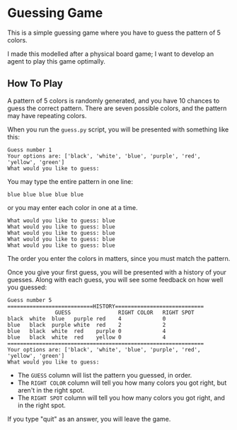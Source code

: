 # Guessing Game

This is a simple guessing game where you have to guess the pattern of 5 colors.

I made this modelled after a physical board game; I want to develop an agent to play this game optimally.

## How To Play

A pattern of 5 colors is randomly generated, and you have 10 chances to guess the correct pattern. There are seven possible colors, and the pattern may have repeating colors.

When you run the `guess.py` script, you will be presented with something like this:

```
Guess number 1
Your options are: ['black', 'white', 'blue', 'purple', 'red', 'yellow', 'green']
What would you like to guess:
```

You may type the entire pattern in one line:

```
blue blue blue blue blue
```

 or you may enter each color in one at a time.

```
What would you like to guess: blue
What would you like to guess: blue
What would you like to guess: blue
What would you like to guess: blue
What would you like to guess: blue
```

The order you enter the colors in matters, since you must match the pattern.

Once you give your first guess, you will be presented with a history of your guesses. Along with each guess, you will see some feedback on how well you guessed:

```
Guess number 5
===========================HISTORY============================
               GUESS               RIGHT COLOR   RIGHT SPOT
black  white  blue   purple red    4             0
blue   black  purple white  red    2             2
blue   black  white  red    purple 0             4
blue   black  white  red    yellow 0             4
==============================================================
Your options are: ['black', 'white', 'blue', 'purple', 'red', 'yellow', 'green']
What would you like to guess:
```

- The `GUESS` column will list the pattern you guessed, in order.
- The `RIGHT COLOR` column will tell you how many colors you got right, but aren't in the right spot.
- The `RIGHT SPOT` column will tell you how many colors you got right, and in the right spot.

If you type "quit" as an answer, you will leave the game.